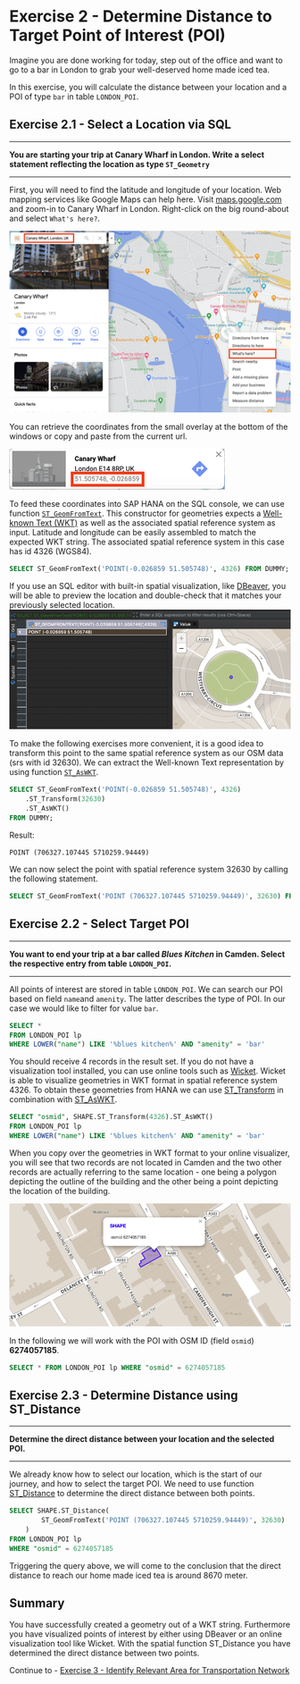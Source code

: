 # Exercise 2 - Determine Distance to Target Point of Interest (POI)

Imagine you are done working for today, step out of the office and want to go to a bar in London to grab your well-deserved home made iced tea.

In this exercise, you will calculate the distance between your location and a POI of type
`bar` in table `LONDON_POI`.

## Exercise 2.1 - Select a Location via SQL <a name="subex1"></a>
---
**You are starting your trip at Canary Wharf in London. Write a select statement reflecting the location as type `ST_Geometry`**

---

First, you will need to find the latitude and longitude of your location. Web mapping services like Google Maps can help here. Visit [maps.google.com](https://www.google.com/maps) and zoom-in to Canary Wharf in London. Right-click on the big round-about and select `What's here?`.

![](images/gmaps_whats_here.png)

You can retrieve the coordinates from the small overlay at the bottom of the windows or copy and paste from the current url.

![](images/gmaps_coordinates.png)

To feed these coordinates into SAP HANA on the SQL console, we can use function [`ST_GeomFromText`](https://help.sap.com/viewer/bc9e455fe75541b8a248b4c09b086cf5/2020_03_QRC/en-US/7a194a8e787c1014bed49b5134e6b930.html). This constructor for geometries expects a [Well-known Text (WKT)](https://en.wikipedia.org/wiki/Well-known_text_representation_of_geometry) as well as the associated spatial reference system as input. Latitude and longitude can be easily assembled to match the expected WKT string. The associated spatial reference system in this case has id 4326 (WGS84).

```sql
SELECT ST_GeomFromText('POINT(-0.026859 51.505748)', 4326) FROM DUMMY;
```

If you use an SQL editor with built-in spatial visualization, like [DBeaver](https://dbeaver.io/), you will be able to preview the location and double-check that it matches your previously selected location.
![](images/dbeaver_preview_location.png)

To make the following exercises more convenient, it is a good idea to transform this point to the same spatial reference system as our OSM data (srs with id 32630). We can extract the Well-known Text representation by using function [`ST_AsWKT`](https://help.sap.com/viewer/bc9e455fe75541b8a248b4c09b086cf5/2020_03_QRC/en-US/7a169dff787c1014a095b86992806f14.html).

```sql
SELECT ST_GeomFromText('POINT(-0.026859 51.505748)', 4326)
    .ST_Transform(32630)
    .ST_AsWKT()
FROM DUMMY;
```

Result:
```
POINT (706327.107445 5710259.94449)
```

We can now select the point with spatial reference system 32630 by calling the following statement.

```sql
SELECT ST_GeomFromText('POINT (706327.107445 5710259.94449)', 32630) FROM DUMMY;
```

## Exercise 2.2 - Select Target POI <a name="subex2"></a>
---
**You want to end your trip at a bar called _Blues Kitchen_ in Camden. Select the respective entry from table `LONDON_POI`.**

---

All points of interest are stored in table `LONDON_POI`. We can search our POI based on field `name`and `amenity`. The latter describes the type of POI. In our case we would like to filter for value `bar`.

```sql
SELECT * 
FROM LONDON_POI lp 
WHERE LOWER("name") LIKE '%blues kitchen%' AND "amenity" = 'bar'
```

You should receive 4 records in the result set. If you do not have a visualization tool installed, you can use online tools such as [Wicket](https://arthur-e.github.io/Wicket/sandbox-gmaps3.html). Wicket is able to visualize geometries in WKT format in spatial reference system 4326. To obtain these geometries from HANA we can use [ST_Transform](https://help.sap.com/viewer/bc9e455fe75541b8a248b4c09b086cf5/2020_03_QRC/en-US/e2b1e876847a47de86140071ba487881.html) in combination with [ST_AsWKT](https://help.sap.com/viewer/bc9e455fe75541b8a248b4c09b086cf5/2020_03_QRC/en-US/7a169dff787c1014a095b86992806f14.html). 

```sql
SELECT "osmid", SHAPE.ST_Transform(4326).ST_AsWKT() 
FROM LONDON_POI lp 
WHERE LOWER("name") LIKE '%blues kitchen%' AND "amenity" = 'bar'
```

When you copy over the geometries in WKT format to your online visualizer, you will see that two records are not located in Camden and the two other records are actually referring to the same location - one being a polygon depicting the outline of the building and the other being a point depicting the location of the building.

![](images/dbeaver_camden_bar.png)

In the following we will work with the POI with OSM ID (field `osmid`) **6274057185**.

```sql
SELECT * FROM LONDON_POI lp WHERE "osmid" = 6274057185
```


## Exercise 2.3 - Determine Distance using ST_Distance <a name="subex3"></a>
---
**Determine the direct distance between your location and the selected POI.**

---

We already know how to select our location, which is the start of our journey, and how to select the target POI. We need to use function [ST_Distance](https://help.sap.com/viewer/bc9e455fe75541b8a248b4c09b086cf5/2020_03_QRC/en-US/7a182aa3787c101481f996e3d419c720.html) to determine the direct distance between both points.

```sql
SELECT SHAPE.ST_Distance(
        ST_GeomFromText('POINT (706327.107445 5710259.94449)', 32630)
    ) 
FROM LONDON_POI lp 
WHERE "osmid" = 6274057185
```

Triggering the query above, we will come to the conclusion that the direct distance to reach our home made iced tea is around 8670 meter.

## Summary

You have successfully created a geometry out of a WKT string. Furthermore you have visualized points of interest by either using DBeaver or an online visualization tool like Wicket. With the spatial function ST_Distance you have determined the direct distance between two points.

Continue to - [Exercise 3 - Identify Relevant Area for Transportation Network](../ex3/README.md)
